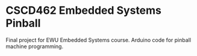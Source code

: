# CSCD462 Embedded Systems Pinball

Final project for EWU Embedded Systems course.
Arduino code for pinball machine programming.
